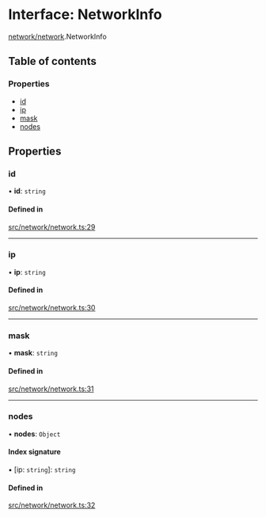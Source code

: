 # Interface: NetworkInfo

[network/network](../modules/network_network.md).NetworkInfo

## Table of contents

### Properties

- [id](network_network.NetworkInfo.md#id)
- [ip](network_network.NetworkInfo.md#ip)
- [mask](network_network.NetworkInfo.md#mask)
- [nodes](network_network.NetworkInfo.md#nodes)

## Properties

### id

• **id**: `string`

#### Defined in

[src/network/network.ts:29](https://github.com/golemfactory/golem-js/blob/c28a1b0/src/network/network.ts#L29)

___

### ip

• **ip**: `string`

#### Defined in

[src/network/network.ts:30](https://github.com/golemfactory/golem-js/blob/c28a1b0/src/network/network.ts#L30)

___

### mask

• **mask**: `string`

#### Defined in

[src/network/network.ts:31](https://github.com/golemfactory/golem-js/blob/c28a1b0/src/network/network.ts#L31)

___

### nodes

• **nodes**: `Object`

#### Index signature

▪ [ip: `string`]: `string`

#### Defined in

[src/network/network.ts:32](https://github.com/golemfactory/golem-js/blob/c28a1b0/src/network/network.ts#L32)
